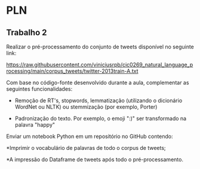 # PLN

## Trabalho 2
Realizar o pré-processamento do conjunto de tweets disponível no seguinte link:



https://raw.githubusercontent.com/viniciusrpb/cic0269_natural_language_processing/main/corpus_tweets/twitter-2013train-A.txt



Com base no código-fonte desenvolvido durante a aula, complementar as seguintes funcionalidades:

- Remoção de RT's, stopwords, lemmatização (utilizando o dicionário WordNet ou NLTK) ou stemmização (por exemplo, Porter)

- Padronização do texto. Por exemplo, o emoji ":)" ser transformado na palavra "happy"

Enviar um notebook Python em um repositório no GitHub contendo:

*Imprimir o vocabulário de palavras de todo o corpus de tweets;

*A impressão do Dataframe de tweets após todo o pré-processamento.
